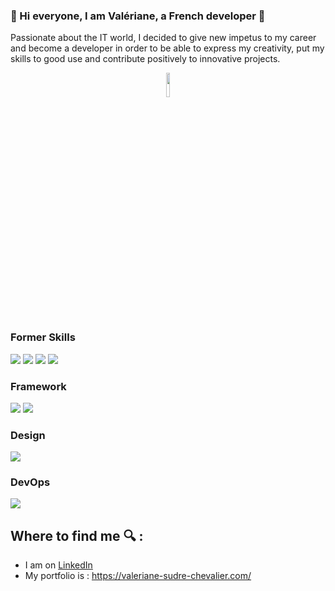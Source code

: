 
### 👋 Hi everyone, I am Valériane, a French developer 👋



Passionate about the IT world, I decided to give new impetus to my career and become a developer in order to be able to express my creativity, put my skills to good use and contribute positively to innovative projects.



<p align="center">
  <img align="center" with="20%" height="10%" src ="https://cdn.futura-sciences.com/cdn-cgi/image/width=1024,quality=50,format=auto/sources/images/2-intelligence-artificielle.jpg"/>
</p>


### Former Skills

<p>
<img src="https://img.shields.io/badge/node.js%20-%2343853D.svg?&style=for-the-badge&logo=node.js&logoColor=white"/>  
<img src="https://img.shields.io/badge/javascript%20-%23323330.svg?&style=for-the-badge&logo=javascript&logoColor=%23F7DF1E"/>
<img src="https://img.shields.io/badge/html5%20-%23E34F26.svg?&style=for-the-badge&logo=html5&logoColor=white"/>
<img src="https://img.shields.io/badge/css3%20-%231572B6.svg?&style=for-the-badge&logo=css3&logoColor=white"/>
</p>


### Framework

<p>
<img src="https://img.shields.io/badge/express.js%20-%23404d59.svg?&style=for-the-badge"/>
<img src="https://img.shields.io/badge/react%20-%2320232a.svg?&style=for-the-badge&logo=react&logoColor=%2361DAFB"/>
</p>

### Design
<p>
 <img src="https://img.shields.io/badge/figma%20-%23F24E1E.svg?&style=for-the-badge&logo=figma&logoColor=white"/>
</p>

 
### DevOps

<p>
	<img src="https://img.shields.io/badge/docker%20-%230db7ed.svg?&style=for-the-badge&logo=docker&logoColor=white"/>
</p>

## Where to find me 🔍 :

- I am on <a href="https://www.linkedin.com/in/valeriane-sudre-chevalier/"> LinkedIn</a>
- My portfolio is :  https://valeriane-sudre-chevalier.com/


